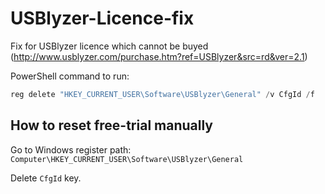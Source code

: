 # USBlyzer-Licence-fix
Fix for USBlyzer licence which cannot be buyed (http://www.usblyzer.com/purchase.htm?ref=USBlyzer&src=rd&ver=2.1)

PowerShell command to run:  
``` PowerShell
reg delete "HKEY_CURRENT_USER\Software\USBlyzer\General" /v CfgId /f
```

## How to reset free-trial manually

Go to Windows register path: `Computer\HKEY_CURRENT_USER\Software\USBlyzer\General`

Delete `CfgId` key.

